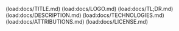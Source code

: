 (load:docs/TITLE.md)
(load:docs/LOGO.md)
(load:docs/TL;DR.md)
(load:docs/DESCRIPTION.md)
(load:docs/TECHNOLOGIES.md)
(load:docs/ATTRIBUTIONS.md)
(load:docs/LICENSE.md)